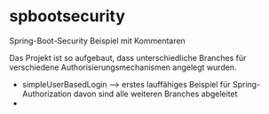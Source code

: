 # spbootsecurity
Spring-Boot-Security Beispiel mit Kommentaren

Das Projekt ist so aufgebaut, dass unterschiedliche Branches für verschiedene Authorisierungsmechanismen
angelegt wurden.

- simpleUserBasedLogin  --> erstes lauffähiges Beispiel für Spring-Authorization davon sind alle 
weiteren Branches abgeleitet
- 
